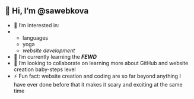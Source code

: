 ## 👋 Hi, I’m **@sawebkova**
- 👀 I’m interested in:
- * languages
  *  yoga
  *  *website development* 
- 🌱 I’m currently learning the __*FEWD*__
- 💞️ I’m looking to collaborate on learning more about GitHub and website creation baby-steps level  
- ⚡ Fun fact: website creation and coding are so far beyond anything I have ever done before that it makes it scary and exciting at the same time

<!---
sawebkova/sawebkova is a ✨ special ✨ repository because its `README.md` (this file) appears on your GitHub profile.
You can click the Preview link to take a look at your changes.
--->

